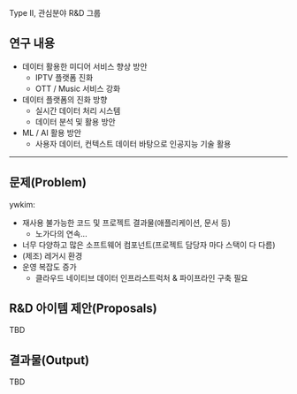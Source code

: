 Type II, 관심분야 R&D 그룹


## 연구 내용
- 데이터 활용한 미디어 서비스 향상 방안
  - IPTV 플랫폼 진화
  - OTT / Music 서비스 강화
- 데이터 플랫폼의 진화 방향
  - 실시간 데이터 처리 시스템
  - 데이터 분석 및 활용 방안
- ML / AI 활용 방안
  - 사용자 데이터, 컨텍스트 데이터 바탕으로 인공지능 기술 활용

----

## 문제(Problem)

ywkim:
- 재사용 불가능한 코드 및 프로젝트 결과물(애플리케이션, 문서 등)
  - 노가다의 연속...
- 너무 다양하고 많은 소프트웨어 컴포넌트(프로젝트 담당자 마다 스택이 다 다름)
- (제조) 레거시 환경
- 운영 복잡도 증가
  - 클라우드 네이티브 데이터 인프라스트럭처 & 파이프라인 구축 필요


## R&D 아이템 제안(Proposals)

TBD

## 결과물(Output)

TBD
